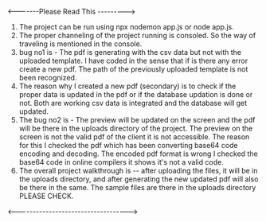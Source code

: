 <-------Please Read This --------->
1. The project can be run using npx nodemon app.js or node app.js.
2. The proper channeling of the project running is consoled. So the way of traveling is mentioned in the console.
3. bug no1 is - The pdf is generating with the csv data but not with the uploaded template. I have coded in the sense that if is there any error create a new pdf. The path of the 
previously uploaded template is not been recognized.
4. The reason why I created a new pdf (secondary) is to check if the proper data is updated in the pdf or if the database updation is done or not. Both are working csv data is integrated and 
the database will get updated.
5. The bug no2 is - The preview will be updated on the screen and the pdf will be there in the uploads directory of the project. The preview on the screen is not the valid pdf of the client
it is not accessible. The reason for this I checked the pdf which has been converting base64 code encoding and decoding. The encoded pdf format is wrong I checked the base64 code in online compilers
it shows it's not a valid code.
6. The overall project walkthrough is -- after uploading the files, it will be in the uploads directory, and after generating the new updated pdf will also be there in the same.
The sample files are there in the uploads directory PLEASE CHECK.

<----------------------------------->
